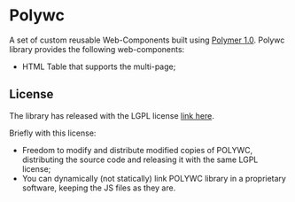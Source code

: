 # Polywc

A set of custom reusable Web-Components built using [Polymer 1.0](https://www.polymer-project.org/1.0/). Polywc library provides the following web-components:

 - HTML Table that supports the multi-page;
 
## License 

The library has released with the LGPL license [link here](http://www.gnu.org/licenses/lgpl.html).

Briefly with this license:
 
 - Freedom to modify and distribute modified copies of POLYWC, distributing the source code and releasing it with the same LGPL license;
 - You can dynamically (not statically) link POLYWC library in a proprietary software, keeping the JS files as they are.



